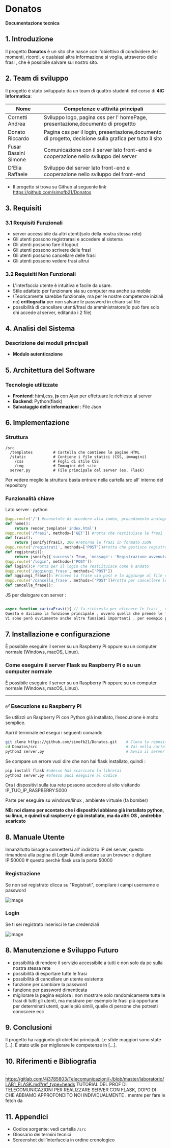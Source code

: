 # Donatos  
**Documentazione tecnica**

## 1. Introduzione  
Il progetto **Donatos** è un sito che nasce con l'obiettivo di condividere dei momenti, ricordi, e qualsiasi altra informazione si voglia, attraverso delle frasi , che è possibile salvare sul nostro sito.

## 2. Team di sviluppo  
Il progetto è stato sviluppato da un team di quattro studenti del corso di **4IC Informatica**:

| Nome                     | Competenze e attività principali   |
|--------------------------|------------------------------------|
|Cornetti Andrea| Sviluppo logo, pagina css per l' homePage, presentazione,documento di progettto|
|Donato Riccardo|Pagina css per il login, presentazione,documento di progetto, decisione sulla grafica per tutto il sito|
|Fusar Bassini Simone| Comunicazione con il server lato front-end e cooperazione nello sviluppo del server|
|D'Elia Raffaele| Sviluppo del server lato front-end e cooperazione nello sviluppo del front-end|

* Il progetto si trova su Github al seguente link https://github.com/simofb21/Donatos 
## 3. Requisiti

### 3.1 Requisiti Funzionali 
- server accessibile da altri utenti(solo della nostra stessa rete)
- Gli utenti possono registrarasi e accedere al sistema
- Gli utenti possono fare il logout
- Gli utenti possono scrivere delle frasi
- Gli utenti possono cancellare delle frasi
- Gli utenti possono vedere frasi altrui

### 3.2 Requisiti Non Funzionali
- L'interfaccia utente è intuitiva e facile da usare.
- Stile adattato per funzionare sia su computer ma anche su mobile
- (Teoricamente sarebbe funzionale, ma per le nostre competenze iniziali no) **crittografia** per non salvare le password in chiaro sul file
- possibilità di cancellare utenti/frasi da amministratore(lo può fare solo chi accede al server, editando i 2 file)

## 4. Analisi del Sistema

### Descrizione dei moduli principali
- **Modulo autenticazione**
  
## 5. Architettura del Software

### Tecnologie utilizzate
- **Frontend**:   html,css, **js**  con Ajax per effettuare le richieste al server
- **Backend**: Python(flask)
- **Salvataggio delle informazioni** : File Json

## 6. Implementazione

### Struttura 
```
/src
  /templates         # Cartella che contiene le pagine HTML
  /static            # Contiene i file statici (CSS, immagini)
    /css             # Fogli di stile CSS
    /img             # Immagini del sito
  server.py          # File principale del server (es. Flask)
```
Per vedere meglio la struttura basta entrare nella cartella src all' interno del repository
### Funzionalità chiave
Lato server :  python
```python
@app.route('/') #consetnte di accedere alla index, procedimento analogo per tutte le altre pagine
def home():
    return render_template('index.html')
@app.route('/frasi', methods=['GET']) #rotta che restituisce le frasi
def frasi():
    return jsonify(frasi), 200 #retorna le frasi in formato JSON
@app.route('/registrati', methods=['POST'])#rotta che gestisce registrazione  , aggiunge utente al file utenti
def registrati():
    return jsonify({'success': True, 'message': 'Registrazione avvenuta'}), 201
@app.route('/login', methods=['POST'])
def login():# rotta per il login che restiituisce come è andato
@app.route('/aggiungi_frase', methods=['POST'])
def aggiungi_frase(): #riceve la frase via post e la aggiunge al file con le frasi
@app.route('/cancella_frase', methods=['POST'])#rotta per cancellare le frasi , con richiesta post, se va bene , le rimuove dal file 
def cancella_frase(): 
```
JS per dialogare con server : 
```javascript

async function caricaFrasi(){ // fa richiesta per ottenere le frasi , e le scrive sulla pagina 
Questa è diciamo la funzione principale , ovvero quella che prende le frasi, e le scrive nell' html che avevamo preparato.
Vi sono però ovviamente anche altre funzioni importanti , per esempio per completare il login quando clicca , perr cambiare le pagine ecc...

```


## 7. Installazione e configurazione
È possibile eseguire il server su un Raspberry Pi oppure su un computer normale (Windows, macOS, Linux).
### Come eseguire il server Flask su Raspberry Pi o su un computer normale

È possibile eseguire il server su un Raspberry Pi oppure su un computer normale (Windows, macOS, Linux).

---

### ✅ Esecuzione su Raspberry Pi

Se utilizzi un Raspberry Pi con Python già installato, l’esecuzione è molto semplice.

Apri il terminale ed esegui i seguenti comandi:

```bash
git clone https://github.com/simofb21/Donatos.git    # Clona la repository
cd Donatos/src                                       # Vai nella cartella del progetto
python3 server.py                                    # Avvia il server
```
Se compare un errore vuol dire che non hai flask installato, quindi :
```bash
pip install flask #adesso hai scaricato la librerai
python3 server.py #afesso puoi eseguire al codice
```
Ora i dispositivi sulla tua rete possono accedere al sito visitando IP_TUO_IP_RASPBERRY:5000

Parte per eseguire su windows/linux  , ambiente virtuale (fa bomber)

**NB: noi diamo per scontato che i dispositivi abbiano già installato python, su linux, e quindi sul raspberry è già installato, ma da altri OS , andrebbe scaricato**

## 8. Manuale Utente
Innanzitutto bisogna connettersi all' indirizzo IP del server, questo rimanderà alla pagina di Login
Quindi andare su un browser e digitare IP:50000  # questo perchè flask usa la porta 50000
### Registrazione  
Se non sei registrato clicca su "Registrati", compilare i campi username e password

![image](https://github.com/user-attachments/assets/7ab5f83c-3a3f-4c30-84fe-a3123c9e2887)

### Login  
Se ti sei registrato inserisci le tue credenziali

![image](https://github.com/user-attachments/assets/e1792ff7-46a8-4fd9-b727-022274c3cf0b)

## 8. Manutenzione e Sviluppo Futuro
- possibilità di rendere il servizio accessibile a tutti e non solo da pc sulla nostra stessa rete
- possibilità di esportare tutte le frasi
- possibilità di cancellare un utente esistente
- funzione per cambiare la password
- funzione per password dimenticata
- migliorare la pagina esplora : non mostrare solo randomicamente tutte le frasi di tutti gli utenti, ma mostrare per esempio le frasi più opportune per determinati utenti, quelle più simili, quelle di  persone che potresti conoscere ecc

## 9. Conclusioni 
Il progetto ha raggiunto gli obiettivi principali. Le sfide maggiori sono state [...]. È stato utile per migliorare le competenze in [...].

## 10. Riferimenti e Bibliografia
 . https://gitlab.com/4i3785803/Telecomunicazioni/-/blob/master/laboratorio/LAB1_FLASK.md?ref_type=heads TUTORIAL DEL PROF DI TELECOMUNICAZIONI PER REALIZZARE SERVER CON FLASK, DOPO DI CHE ABBIAMO APPROFONDITO NOI INDIVIDUALMENTE
 . mentre per fare le fetch da 

## 11. Appendici

- Codice sorgente: vedi cartella `/src`
- Glossario dei termini tecnici
- Screenshot dell’interfaccia in ordine cronologico
